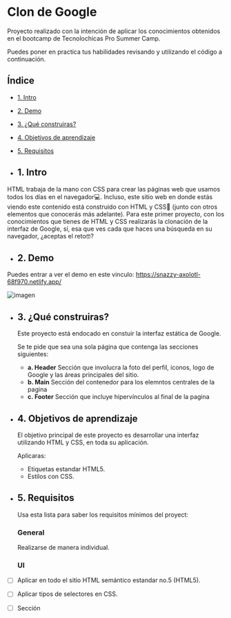 # Clon de Google
Proyecto realizado con la intención de aplicar los conocimientos obtenidos en el bootcamp de Tecnolochicas Pro Summer Camp.

Puedes poner en practica tus habilidades revisando y utilizando el código a continuación.

## Índice

* [1. Intro](url)
* [2. Demo](url)
* [3. ¿Qué construiras?](url)
* [4. Objetivos de aprendizaje](url)
* [5. Requisitos](url)

* ## 1. Intro

HTML trabaja de la mano con CSS para crear las páginas web que usamos todos los días en el navegador💻. Incluso, este sitio web en donde estás viendo este contenido está construido con HTML y CSS🤯 (junto con otros elementos que conocerás más adelante). Para este primer proyecto, con los conocimientos que tienes de HTML y CSS realizarás la clonación de la interfaz de Google, sí, esa que ves cada que haces una búsqueda en su navegador, ¿aceptas el reto🤓?

* ## 2. Demo
Puedes entrar a ver el demo en este vinculo: https://snazzy-axolotl-68f970.netlify.app/

![imagen]("./../imagenes/googlelogo.png")

* ## 3. ¿Qué construiras?

  Este proyecto está endocado en constuir la interfaz estática de Google.

  Se te pide que sea una sola página que contenga las secciones siguientes:
   * **a. Header**
      Sección que involucra la foto del perfil, iconos, logo de Google y las áreas principales del sitio.
  * **b. Main**
    Sección del contenedor para los elemntos centrales de la pagina
  * **c. Footer**
    Sección que incluye hipervínculos al final de la pagina

    
* ## 4. Objetivos de aprendizaje

  El objetivo principal de este proyecto es desarrollar una interfaz utilizando HTML y CSS, en toda su aplicación.

  Aplicaras:

   * Etiquetas estandar HTML5.
   * Estilos con CSS.

* ## 5. Requisitos

  Usa esta lista para saber los requisitos mínimos del proyect:
   ### General
    Realizarse de manera individual.

  ### UI

- [ ] Aplicar en todo el sitio HTML semántico estandar no.5 (HTML5).
- [ ]  Aplicar tipos de selectores en CSS.
- [ ]   Sección
      
